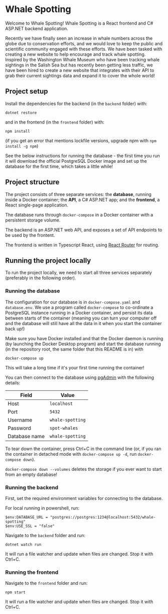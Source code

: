 # Whale Spotting

Welcome to Whale Spotting! Whale Spotting is a React frontend and C# ASP.NET backend application.

Recently we have finally seen an increase in whale numbers across the globe due to conservation efforts, and we would love to keep the public and scientific community engaged with these efforts. We have been tasked with creating a new website to help encourage and track whale spotting. Inspired by the Washington Whale Museum who have been tracking whale sightings in the Salish Sea but has recently been getting less traffic, we have been hired to create a new website that integrates with their API to grab their current sightings data and expand it to cover the whole world!

## Project setup

Install the dependencies for the backend (in the `backend` folder) with:

```
dotnet restore
```

and in the frontend (in the `frontend` folder) with:

```
npm install
```

(if you get an error that mentions lockfile versions, upgrade npm with `npm install -g npm`)

See the below instructions for running the database - the first time you run it will download the official PostgreSQL Docker image and set up the database for the first time, which takes a little while!

## Project structure

The project consists of three separate services: the **database**, running inside a Docker container; the **API**, a C# ASP.NET app; and the **frontend**, a React single-page application.

The database runs through `docker-compose` in a Docker container with a persistent storage volume.

The backend is an ASP.NET web API, and exposes a set of API endpoints to be used by the frontent.

The frontend is written in Typescript React, using [React Router](https://reactrouter.com/) for routing.

## Running the project locally

To run the project locally, we need to start all three services separately (preferably in the following order).

### Running the database

The configuration for our database is in `docker-compose.yaml` and `database.env`. We use a program called `docker-compose` to co-ordinate a PostgreSQL instance running in a Docker container, and persist its data between starts of the container (meaning you can turn your computer off and the database will still have all the data in it when you start the container back up!)

Make sure you have Docker installed and that the Docker daemon is running (by launching the Docker Desktop program) and start the database running (in the repository root, the same folder that this README is in) with

```
docker-compose up
```

This will take a long time if it's your first time running the container!

You can then connect to the database using [pgAdmin](https://www.pgadmin.org/) with the following details:

| Field         | Value            |
| ------------- | ---------------- |
| Host          | `localhost`      |
| Port          | `5432`           |
| Username      | `whale-spotting` |
| Password      | `spot-whales`    |
| Database name | `whale-spotting` |

To tear down the container, press Ctrl+C in the command line (or, if you ran the container in detached mode with `docker-compose up -d`, run `docker-compose down`).

`docker-compose down --volumes` deletes the storage if you ever want to start from an empty database!

### Running the backend

First, set the required environment variables for connecting to the database.

For local running in powershell, run:

```
$env:DATABASE_URL = "postgres://postgres:1234@localhost:5432/whale-spotting"
$env:USE_SSL = "false"
```

Navigate to the `backend` folder and run:

```
dotnet watch run
```

It will run a file watcher and update when files are changed. Stop it with Ctrl+C.

### Running the frontend

Navigate to the `frontend` folder and run:

```
npm start
```

It will run a file watcher and update when files are changed. Stop it with Ctrl+C.
